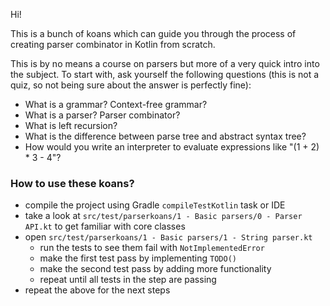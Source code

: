 Hi!

This is a bunch of koans which can guide you through the process of creating parser combinator in Kotlin from scratch.

This is by no means a course on parsers but more of a very quick intro into the subject. 
To start with, ask yourself the following questions (this is not a quiz, so not being sure about the answer is perfectly fine):
 - What is a grammar? Context-free grammar?
 - What is a parser? Parser combinator?
 - What is left recursion?
 - What is the difference between parse tree and abstract syntax tree?
 - How would you write an interpreter to evaluate expressions like "(1 + 2) * 3 - 4"?


### How to use these koans?
 - compile the project using Gradle `compileTestKotlin` task or IDE
 - take a look at `src/test/parserkoans/1 - Basic parsers/0 - Parser API.kt` to get familiar with core classes
 - open `src/test/parserkoans/1 - Basic parsers/1 - String parser.kt`
    - run the tests to see them fail with `NotImplementedError`
    - make the first test pass by implementing `TODO()`
    - make the second test pass by adding more functionality
    - repeat until all tests in the step are passing
 - repeat the above for the next steps
